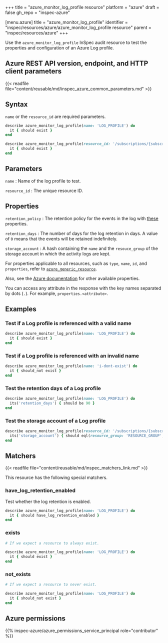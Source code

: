 +++
title = "azure_monitor_log_profile resource"
platform = "azure"
draft = false
gh_repo = "inspec-azure"

[menu.azure]
title = "azure_monitor_log_profile"
identifier = "inspec/resources/azure/azure_monitor_log_profile resource"
parent = "inspec/resources/azure"
+++

Use the `azure_monitor_log_profile` InSpec audit resource to test the properties and configuration of an Azure Log profile.

## Azure REST API version, endpoint, and HTTP client parameters

{{< readfile file="content/reusable/md/inspec_azure_common_parameters.md" >}}

## Syntax

`name` or the `resource_id` are required parameters.

```ruby
describe azure_monitor_log_profile(name: 'LOG_PROFILE') do
  it { should exist }
end
```

```ruby
describe azure_monitor_log_profile(resource_id: '/subscriptions/{subscriptionId}/providers/microsoft.insights/logprofiles/{logProfileName}') do
  it { should exist }
end
```

## Parameters

`name`
: Name of the log profile to test.

`resource_id`
: The unique resource ID.

## Properties

`retention_policy`
: The retention policy for the events in the log with [these](https://docs.microsoft.com/en-us/rest/api/monitor/logprofiles/get#retentionpolicy) properties.

`retention_days`
: The number of days for the log retention in days. A value of `0` means that the events will be retained indefinitely.

`storage_account`
: A hash containing the `name` and the `resouce_group` of the storage account in which the activity logs are kept.

For properties applicable to all resources, such as `type`, `name`, `id`, and `properties`, refer to [`azure_generic_resource`](azure_generic_resource#properties).

Also, see the [Azure documentation](https://docs.microsoft.com/en-us/rest/api/monitor/logprofiles/get#logprofileresource) for other available properties.

You can access any attribute in the response with the key names separated by dots (`.`). For example, `properties.<attribute>`.

## Examples

### Test if a Log profile is referenced with a valid name

```ruby
describe azure_monitor_log_profile(name: 'LOG_PROFILE') do
  it { should exist }
end
```

### Test if a Log profile is referenced with an invalid name

```ruby
describe azure_monitor_log_profile(name: 'i-dont-exist') do
  it { should_not exist }
end
```

### Test the retention days of a Log profile

```ruby
describe azure_monitor_log_profile(name: 'LOG_PROFILE') do
  its('retention_days') { should be 90 }
end
```

### Test the storage account of a Log profile

```ruby
describe azure_monitor_log_profile(resource_id: '/subscriptions/{subscriptionId}/providers/microsoft.insights/logprofiles/{logProfileName}') do
  its('storage_account') { should eql(resource_group: 'RESOURCE_GROUP', name: 'STORAGE_ACCOUNT') }
end
```

## Matchers

{{< readfile file="content/reusable/md/inspec_matchers_link.md" >}}

This resource has the following special matchers.

### have_log_retention_enabled

Test whether the log retention is enabled.

```ruby
describe azure_monitor_log_profile(name: 'LOG_PROFILE') do
  it { should have_log_retention_enabled }
end
```

### exists

```ruby
# If we expect a resource to always exist.

describe azure_monitor_log_profile(name: 'LOG_PROFILE') do
  it { should exist }
end
```

### not_exists

```ruby
# If we expect a resource to never exist.

describe azure_monitor_log_profile(name: 'LOG_PROFILE') do
  it { should_not exist }
end
```

## Azure permissions

{{% inspec-azure/azure_permissions_service_principal role="contributor" %}}
